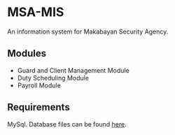 # MSA-MIS
An information system for Makabayan Security Agency.

## Modules
* Guard and Client Management Module
* Duty Scheduling Module
* Payroll Module

## Requirements
MySql. Database files can be found [here](http://www.leryc.droppages.com/ryldb).


